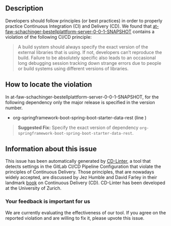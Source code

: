 
## Description
Developers should follow principles (or best practices) in order to properly practice Continuous Integration (CI) and Delivery (CD).
We found that [at-faw-schachinger-bestellplattform-server-0-0-1-SNAPSHOT](https://gitlab.com/eforstner/schachinger-bestellplattform-server/blob/master/.gitlab-ci.yml) contains a violation of the following CI/CD principle:

> A build system should always specify the exact version of the external libraries that is using.
If not, developers can’t reproduce the build. Failure to be absolutely specific also leads to an occasional long debugging session tracking down strange errors due to people or build systems using different versions of libraries.

## How to locate the violation

In at-faw-schachinger-bestellplattform-server-0-0-1-SNAPSHOT, for the following dependency only the major release is specified in the version number.

* org-springframework-boot-spring-boot-starter-data-rest (line )

> **Suggested Fix:** Specify the exact version of dependency `org-springframework-boot-spring-boot-starter-data-rest`.

## Information about this issue

This issue has been automatically generated by [CD-Linter](https://gitlab.com/Jancso/configuration-analytics), a tool that detects settings in the GitLab CI/CD Pipeline Configuration that violate the principles of Continuous Delivery. Those principles, that are nowadays widely accepted, are discussed by Jez Humble and David Farley in their landmark [book](https://www.oreilly.com/library/view/continuous-delivery-reliable/9780321670250/) on Continuous Delivery (CD). CD-Linter has been developed at the University of Zurich.

### Your feedback is important for us
We are currently evaluating the effectiveness of our tool. If you agree on the reported violation and are willing to fix it, please upvote this issue.